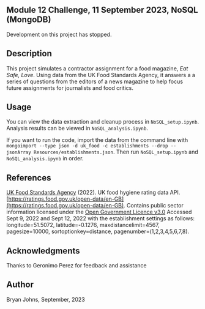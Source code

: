 ## Module 12 Challenge, 11 September 2023, NoSQL (MongoDB)

Development on this project has stopped.

## Description

This project simulates a contractor assignment for a food magazine, _Eat Safe, Love_. Using data from the UK Food Standards Agency, it answers a a series of questions from the editors of a news magazine to help focus future assignments for journalists and food critics.

## Usage

You can view the data extraction and cleanup process in `NoSQL_setup.ipynb`. Analysis results can be viewed in `NoSQL_analysis.ipynb`. 

If you want to run the code, import the data from the command line with `mongoimport --type json -d uk_food -c establishments --drop --jsonArray Resources/establishments.json`. Then run `NoSQL_setup.ipynb` and `NoSQL_analysis.ipynb` in order.

## References

[UK Food Standards Agency](https://www.food.gov.uk/) (2022). UK food hygiene rating data API.[https://ratings.food.gov.uk/open-data/en-GB](https://ratings.food.gov.uk/open-data/en-GB). Contains public sector information licensed under the [Open Government Licence v3.0](https://www.nationalarchives.gov.uk/doc/open-government-licence/version/3/)
Accessed Sept 9, 2022 and Sept 12, 2022 with the establishment settings as follows: longitude=51.5072, latitude=-0.1276, maxdistancelimit=4567, pagesize=10000, sortoptionkey=distance, pagenumber=(1,2,3,4,5,6,7,8).

## Acknowledgments

Thanks to Geronimo Perez for feedback and assistance

## Author

Bryan Johns, September, 2023
